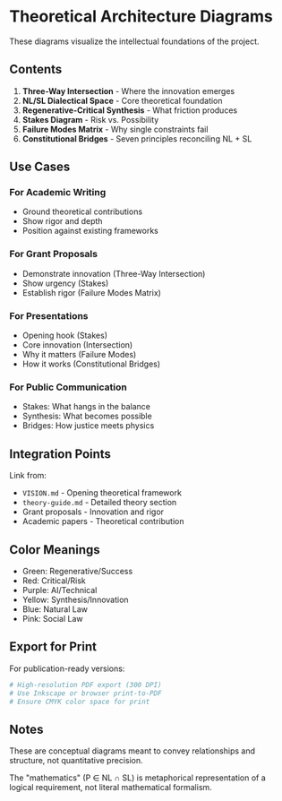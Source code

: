 # Theoretical Architecture Diagrams

These diagrams visualize the intellectual foundations of the project.

## Contents

1. **Three-Way Intersection** - Where the innovation emerges
2. **NL/SL Dialectical Space** - Core theoretical foundation
3. **Regenerative-Critical Synthesis** - What friction produces
4. **Stakes Diagram** - Risk vs. Possibility
5. **Failure Modes Matrix** - Why single constraints fail
6. **Constitutional Bridges** - Seven principles reconciling NL + SL

## Use Cases

### For Academic Writing

- Ground theoretical contributions
- Show rigor and depth
- Position against existing frameworks

### For Grant Proposals

- Demonstrate innovation (Three-Way Intersection)
- Show urgency (Stakes)
- Establish rigor (Failure Modes Matrix)

### For Presentations

- Opening hook (Stakes)
- Core innovation (Intersection)
- Why it matters (Failure Modes)
- How it works (Constitutional Bridges)

### For Public Communication

- Stakes: What hangs in the balance
- Synthesis: What becomes possible
- Bridges: How justice meets physics

## Integration Points

Link from:

- `VISION.md` - Opening theoretical framework
- `theory-guide.md` - Detailed theory section
- Grant proposals - Innovation and rigor
- Academic papers - Theoretical contribution

## Color Meanings

- Green: Regenerative/Success
- Red: Critical/Risk
- Purple: AI/Technical
- Yellow: Synthesis/Innovation
- Blue: Natural Law
- Pink: Social Law

## Export for Print

For publication-ready versions:

```bash
# High-resolution PDF export (300 DPI)
# Use Inkscape or browser print-to-PDF
# Ensure CMYK color space for print
```

## Notes

These are conceptual diagrams meant to convey relationships and structure, not quantitative precision.

The "mathematics" (P ∈ NL ∩ SL) is metaphorical representation of a logical requirement, not literal mathematical formalism.
